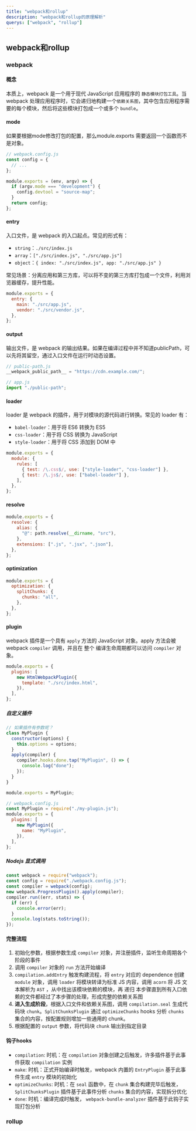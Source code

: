 ```yaml
---
title: "webpack和rollup"
description: "webpack和rollup的原理解析"
querys: ["webpack", "rollup"]
---
```


## webpack和rollup

### webpack

#### 概念

本质上，webpack 是一个用于现代 JavaScript 应用程序的 `静态模块打包工具`。当 webpack 处理应用程序时，它会递归地构建一个`依赖关系图`，其中包含应用程序需要的每个模块，然后将这些模块打包成一个或多个 `bundle`。

#### mode

如果要根据mode修改打包的配置，那么module.exports 需要返回一个函数而不是对象。

```js
// webpack.config.js
const config = {
  // ...
};

module.exports = (env, argv) => {
  if (argv.mode === "development") {
    config.devtool = "source-map";
  }
  return config;
};
```

#### entry

入口文件，是 webpack 的入口起点。常见的形式有：

- `string`：`./src/index.js`
- `array`：`["./src/index.js", "./src/app.js"]`
- `object`：`{ index: "./src/index.js", app: "./src/app.js" }`

常见场景：分离应用和第三方库，可以将不变的第三方库打包成一个文件，利用浏览器缓存，提升性能。

```js
module.exports = {
  entry: {
    main: "./src/app.js",
    vendor: "./src/vendor.js",
  },
};
```

#### output

输出文件，是 webpack 的输出结果。如果在编译过程中并不知道publicPath，可以先将其留空，通过入口文件在运行时动态设置。

```js
// public-path.js
__webpack_public_path__ = "https://cdn.example.com/";
```

```js
// app.js
import "./public-path";
```

#### loader

loader 是 webpack 的插件，用于对模块的源代码进行转换。常见的 loader 有：

- `babel-loader`：用于将 ES6 转换为 ES5
- `css-loader`：用于将 CSS 转换为 JavaScript
- `style-loader`：用于将 CSS 添加到 DOM 中

```js
module.exports = {
  module: {
    rules: [
      { test: /\.css$/, use: ["style-loader", "css-loader"] },
      { test: /\.js$/, use: ["babel-loader"] },
    ],
  },
};
```

#### resolve

```js
module.exports = {
  resolve: {
    alias: {
      "@": path.resolve(__dirname, "src"),
    },
    extensions: [".js", ".jsx", ".json"],
  },
};
```

#### optimization

```js
module.exports = {
  optimization: {
    splitChunks: {
      chunks: "all",
    },
  },
};
```

#### plugin

webpack 插件是一个具有 `apply` 方法的 JavaScript 对象。apply 方法会被 webpack `compiler` 调用，并且在 整个 编译生命周期都可以访问 `compiler` 对象。

```js
module.exports = {
  plugins: [
    new HtmlWebpackPlugin({
      template: "./src/index.html",
    }),
  ],
};
```

##### 自定义插件

```js
// 如果插件有参数呢？
class MyPlugin {
  constructor(options) {
    this.options = options;
  }
  apply(compiler) {
    compiler.hooks.done.tap("MyPlugin", () => {
      console.log("done");
    });
  }
}

module.exports = MyPlugin;
```

```js
// webpack.config.js
const MyPlugin = require("./my-plugin.js");
module.exports = {
  plugins: [
    new MyPlugin({
      name: "MyPlugin",
    }),
  ],
};
```

##### Nodejs 显式调用

```js
const webpack = require("webpack");
const config = require("./webpack.config.js");
const compiler = webpack(config);
new webpack.ProgressPlugin().apply(compiler);
compiler.run((err, stats) => {
  if (err) {
    console.error(err);
  }
  console.log(stats.toString());
});
```

#### 完整流程

1. 初始化参数，根据参数生成 `compiler` 对象，并注册插件，监听生命周期各个阶段的事件
2. 调用 `compiler` 对象的 `run` 方法开始编译
3. `compilation.addEntry` 触发构建流程，将 `entry` 对应的 dependence 创建 `module` 对象，调用 `loader` 将模块转译为标准 JS 内容，调用 `acorn` 将 JS 文本解析为 `AST` ，从中找出该模块依赖的模块，再 递归 本步骤直到所有入口依赖的文件都经过了本步骤的处理，形成完整的依赖关系图
4. **进入生成阶段**，根据入口文件和依赖关系图，调用 `compilation.seal` 生成代码块 `chunk`。`SplitChunksPlugin` 通过 `optimizeChunks` hooks 分析 `chunks` 集合的内容，按配置规则增加一些通用的 chunk。
5. 根据配置的 `output` 参数，将代码块 `chunk` 输出到指定目录

#### 钩子hooks

- `compilation`: 时机：在 `compilation` 对象创建之后触发，许多插件基于此事件获取 `compilation` 实例
- `make`: 时机：正式开始编译时触发，webpack 内置的 `EntryPlugin` 基于此事件生成 `entry` 模块的初始化
- `optimizeChunks`: 时机：在 `seal` 函数中，在 `chunk` 集合构建完毕后触发， `SplitChunksPlugin` 插件基于此事件分析 `chunks` 集合的内容，实现拆分优化
- `done`: 时机：编译完成时触发， `webpack-bundle-analyzer` 插件基于此钩子实现打包分析

### rollup
